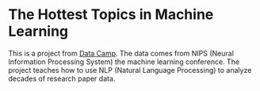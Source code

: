 # The Hottest Topics in Machine Learning

This is a project from [Data Camp](https://app.datacamp.com/learn/projects/158). 
The data comes from NIPS (Neural Information Processing System) the machine 
learning conference.
The project teaches how to use NLP (Natural Language Processing) to analyze
decades of research paper data. 
